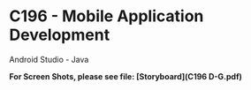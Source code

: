 # C196 - Mobile Application Development</br>
Android Studio - Java</br>

**For Screen Shots, please see file: [Storyboard](C196 D-G.pdf)**
